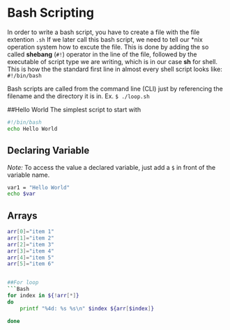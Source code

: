 # Bash Scripting

In order to write a bash script, you have to create a file with the file extention ```.sh``` If we later call this bash script, we need to tell our *nix operation system how to excute the file. This is done by adding the so called **shebang** (```#!```) operator in the line of the file, followed by the executable of script type we are writing, which is in our case **sh** for shell. This is how the the standard first line in almost every shell script looks like: ``` #!/bin/bash```


Bash scripts are called from the command line (CLI) just by referencing the filename and the directory it is in. Ex. ```$ ./loop.sh```

##Hello World
The simplest script to start with
```Bash
#!/bin/bash          
echo Hello World    
```




## Declaring Variable
*Note:* To access the value a declared variable, just add a ```$``` in front of the variable name.
```Bash
var1 = "Hello World"
echo $var
```
## Arrays

```Bash
arr[0]="item 1"
arr[1]="item 2"
arr[2]="item 3"
arr[3]="item 4"
arr[4]="item 5"
arr[5]="item 6"


##For loop
```Bash
for index in ${!arr[*]}
do
    printf "%4d: %s %s\n" $index ${arr[$index]}

done
```
